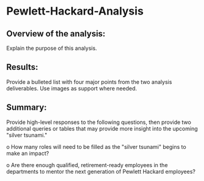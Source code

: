 # Pewlett-Hackard-Analysis

## Overview of the analysis: 

Explain the purpose of this analysis.

## Results: 

Provide a bulleted list with four major points from the two analysis deliverables. Use images as support where needed.

## Summary:

Provide high-level responses to the following questions, then provide two additional queries or tables that may provide more insight into the upcoming "silver tsunami."

  o How many roles will need to be filled as the "silver tsunami" begins to make an impact?
  
  o Are there enough qualified, retirement-ready employees in the departments to mentor the next generation of Pewlett Hackard employees?
  

